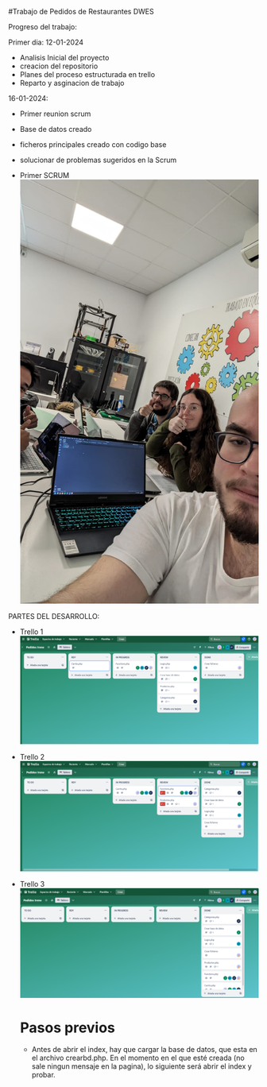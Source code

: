 #Trabajo de Pedidos de Restaurantes DWES

Progreso del trabajo:

Primer dia: 12-01-2024
  - Analisis Inicial del proyecto
  - creacion del repositorio
  - Planes del proceso estructurada en trello
  - Reparto y asginacion de trabajo

16-01-2024:
  - Primer reunion scrum
  - Base de datos creado
  - ficheros principales creado con codigo base
  - solucionar de problemas sugeridos en la Scrum

  - Primer SCRUM
  ![](https://github.com/icabcha/Pedidos/blob/main/img/Scrum.jpeg)


PARTES DEL DESARROLLO:

- Trello 1
  ![](https://github.com/icabcha/Pedidos/blob/main/img/Trello%201.PNG)

- Trello 2
  ![](https://github.com/icabcha/Pedidos/blob/main/img/Trello%202.PNG)

- Trello 3
  ![](https://github.com/icabcha/Pedidos/blob/main/img/Trello%203.PNG)



  <h1> Pasos previos </h1>

  - Antes de abrir el index, hay que cargar la base de datos, que esta en el archivo crearbd.php. En el momento en el que esté creada (no sale ningun mensaje en la pagina), lo siguiente será abrir el index y probar.
